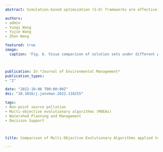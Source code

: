 ```yaml
---
abstract: Simulation-based optimization (S-O) frameworks are effective in developing cost-effective watershed management strategies, where optimization algorithms have substantial effect on the quality of strategies. Despite the development and improvement of multi-objective evolutionary algorithms (MOEAs) provide more robust alternatives for optimization, they typically have limited applications in real-world decision contexts. In this study, three advanced MOEAs, including NSGA-II, MOEA/D and NSGA-III, were introduced into the S-O framework and applied to a real-world watershed management problem, and their performance and characteristics were quantified through performance metrics. Results show that a higher crossover or mutation probability do not necessarily promote convergence and diversity of solutions, while a larger generation and population size is helpful for MOEAs to find high-quality solutions. Compared to the other two MOEAs, NSGA-II consistently exhibits robust performance in finding solutions with good convergence and high diversity, and provides more options at the same computational cost, while the degenerate Pareto front of the proposed watershed management problem may account for the poor performance of MOEA/D and NSGA-III in terms of diversity. For a 10% TN or TP reduction target, the average cost of the NSGA-II optimized strategies is 32.22% or 47.83% of the commonly used strategies. In addition, this study also discussed the development of resilient watershed management to buffer the impacts of climate change on aquatic system, the incorporation of fuzzy programming into the S-O framework to develop robust watershed management strategies under uncertainty, and the application of machine learning-based surrogate models to reduce computational cost of the S-O framework. These results can contribute to the understanding of MOEAs and provide useful guidance to decision makers.

authors:
- admin
- Yunqi Wang
- Yujie Wang
- Zhen Wang

featured: true
image:
  caption: 'Fig. 6. Visua comparison of solution sets under different parameter settings'



publication: In *Journal of Environmental Management*
publication_types:
- "2"

date: "2022-10-06 T00:00:00Z"
doi: "10.1016/j.jenvman.2022.116255"

tags:
- Non-point source pollution
- Multi-objective evolutionary algorithms (MOEAs)
- Watershed Planning and Management
- Decision Support



title: Comparison of Multi-Objective Evolutionary Algorithms applied to watershed management problem

---
```


